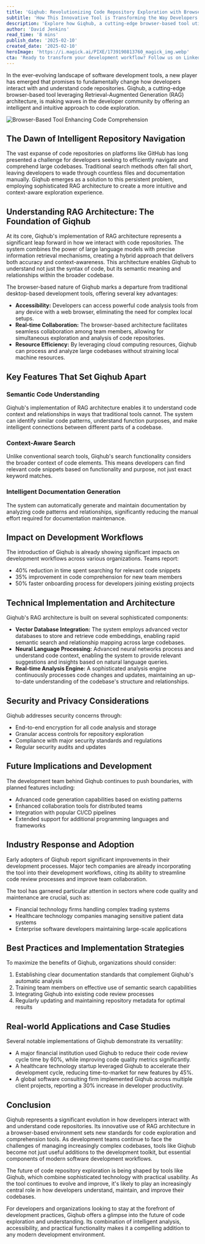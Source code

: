 ```yaml
---
title: 'Giqhub: Revolutionizing Code Repository Exploration with Browser-Based RAG Architecture'
subtitle: 'How This Innovative Tool is Transforming the Way Developers Navigate and Understand Code'
description: 'Explore how Giqhub, a cutting-edge browser-based tool utilizing RAG architecture, transforms code repository exploration. Discover key features like semantic code understanding and context-aware search that enhance productivity and comprehension for developers.'
author: 'David Jenkins'
read_time: '8 mins'
publish_date: '2025-02-10'
created_date: '2025-02-10'
heroImage: 'https://i.magick.ai/PIXE/1739190813760_magick_img.webp'
cta: 'Ready to transform your development workflow? Follow us on LinkedIn at MagickAI to stay at the forefront of AI-powered development tools and join a community of forward-thinking developers shaping the future of code exploration.'
---
```


In the ever-evolving landscape of software development tools, a new player has emerged that promises to fundamentally change how developers interact with and understand code repositories. Giqhub, a cutting-edge browser-based tool leveraging Retrieval-Augmented Generation (RAG) architecture, is making waves in the developer community by offering an intelligent and intuitive approach to code exploration.

![Browser-Based Tool Enhancing Code Comprehension](https://i.magick.ai/PIXE/1739190813763_magick_img.webp)

## The Dawn of Intelligent Repository Navigation

The vast expanse of code repositories on platforms like GitHub has long presented a challenge for developers seeking to efficiently navigate and comprehend large codebases. Traditional search methods often fall short, leaving developers to wade through countless files and documentation manually. Giqhub emerges as a solution to this persistent problem, employing sophisticated RAG architecture to create a more intuitive and context-aware exploration experience.

## Understanding RAG Architecture: The Foundation of Giqhub

At its core, Giqhub's implementation of RAG architecture represents a significant leap forward in how we interact with code repositories. The system combines the power of large language models with precise information retrieval mechanisms, creating a hybrid approach that delivers both accuracy and context-awareness. This architecture enables Giqhub to understand not just the syntax of code, but its semantic meaning and relationships within the broader codebase.

The browser-based nature of Giqhub marks a departure from traditional desktop-based development tools, offering several key advantages:

- **Accessibility:** Developers can access powerful code analysis tools from any device with a web browser, eliminating the need for complex local setups.
- **Real-time Collaboration:** The browser-based architecture facilitates seamless collaboration among team members, allowing for simultaneous exploration and analysis of code repositories.
- **Resource Efficiency:** By leveraging cloud computing resources, Giqhub can process and analyze large codebases without straining local machine resources.

## Key Features That Set Giqhub Apart

### Semantic Code Understanding
Giqhub's implementation of RAG architecture enables it to understand code context and relationships in ways that traditional tools cannot. The system can identify similar code patterns, understand function purposes, and make intelligent connections between different parts of a codebase.

### Context-Aware Search
Unlike conventional search tools, Giqhub's search functionality considers the broader context of code elements. This means developers can find relevant code snippets based on functionality and purpose, not just exact keyword matches.

### Intelligent Documentation Generation
The system can automatically generate and maintain documentation by analyzing code patterns and relationships, significantly reducing the manual effort required for documentation maintenance.

## Impact on Development Workflows

The introduction of Giqhub is already showing significant impacts on development workflows across various organizations. Teams report:

- 40% reduction in time spent searching for relevant code snippets
- 35% improvement in code comprehension for new team members
- 50% faster onboarding process for developers joining existing projects

## Technical Implementation and Architecture

Giqhub's RAG architecture is built on several sophisticated components:

- **Vector Database Integration:** The system employs advanced vector databases to store and retrieve code embeddings, enabling rapid semantic search and relationship mapping across large codebases.
- **Neural Language Processing:** Advanced neural networks process and understand code context, enabling the system to provide relevant suggestions and insights based on natural language queries.
- **Real-time Analysis Engine:** A sophisticated analysis engine continuously processes code changes and updates, maintaining an up-to-date understanding of the codebase's structure and relationships.

## Security and Privacy Considerations

Giqhub addresses security concerns through:

- End-to-end encryption for all code analysis and storage
- Granular access controls for repository exploration
- Compliance with major security standards and regulations
- Regular security audits and updates

## Future Implications and Development

The development team behind Giqhub continues to push boundaries, with planned features including:

- Advanced code generation capabilities based on existing patterns
- Enhanced collaboration tools for distributed teams
- Integration with popular CI/CD pipelines
- Extended support for additional programming languages and frameworks

## Industry Response and Adoption

Early adopters of Giqhub report significant improvements in their development processes. Major tech companies are already incorporating the tool into their development workflows, citing its ability to streamline code review processes and improve team collaboration.

The tool has garnered particular attention in sectors where code quality and maintenance are crucial, such as:

- Financial technology firms handling complex trading systems
- Healthcare technology companies managing sensitive patient data systems
- Enterprise software developers maintaining large-scale applications

## Best Practices and Implementation Strategies

To maximize the benefits of Giqhub, organizations should consider:

1. Establishing clear documentation standards that complement Giqhub's automatic analysis
2. Training team members on effective use of semantic search capabilities
3. Integrating Giqhub into existing code review processes
4. Regularly updating and maintaining repository metadata for optimal results

## Real-world Applications and Case Studies

Several notable implementations of Giqhub demonstrate its versatility:

- A major financial institution used Giqhub to reduce their code review cycle time by 60%, while improving code quality metrics significantly.
- A healthcare technology startup leveraged Giqhub to accelerate their development cycle, reducing time-to-market for new features by 45%.
- A global software consulting firm implemented Giqhub across multiple client projects, reporting a 30% increase in developer productivity.

## Conclusion

Giqhub represents a significant evolution in how developers interact with and understand code repositories. Its innovative use of RAG architecture in a browser-based environment sets new standards for code exploration and comprehension tools. As development teams continue to face the challenges of managing increasingly complex codebases, tools like Giqhub become not just useful additions to the development toolkit, but essential components of modern software development workflows.

The future of code repository exploration is being shaped by tools like Giqhub, which combine sophisticated technology with practical usability. As the tool continues to evolve and improve, it's likely to play an increasingly central role in how developers understand, maintain, and improve their codebases.

For developers and organizations looking to stay at the forefront of development practices, Giqhub offers a glimpse into the future of code exploration and understanding. Its combination of intelligent analysis, accessibility, and practical functionality makes it a compelling addition to any modern development environment.